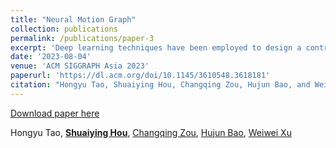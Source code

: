 ```yaml
---
title: "Neural Motion Graph"
collection: publications
permalink: /publications/paper-3
excerpt: 'Deep learning techniques have been employed to design a controllable human motion synthesizer. Despite their potential, however, designing a neural network-based motion synthesis that enables flexible user interaction, fine-grained controllability, and the support of new types of motions at reduced time and space consumption costs remains a challenge. In this paper, we propose a novel approach, a neural motion graph, that addresses the challenge by enabling scalability to new motions while using compact neural networks. Our approach represents each type of motion with a separate neural node to reduce the cost of adding new motion types. In addition, designing a separate neural node for each motion type enables task-specific control strategies and has greater potential to achieve a high-quality synthesis of complex motions, such as the Mongolian dance. Furthermore, a single transition network, which acts as neural edges, is used to model the transition between two motion nodes. The transition network is designed with a lightweight control module to achieve a fine-grained response to user control signals. Overall, the design choice makes the neural motion graph highly controllable and scalable. In addition to being fully flexible to user interaction through high-level and fine-grained user-control signals, our experimental and subjective evaluation results demonstrate that our proposed approach, neural motion graph, outperforms state-of-the-art human motion synthesis methods in terms of the quality of controlled motion generation.'
date: '2023-08-04'
venue: 'ACM SIGGRAPH Asia 2023'
paperurl: 'https://dl.acm.org/doi/10.1145/3610548.3618181'
citation: "Hongyu Tao, Shuaiying Hou, Changqing Zou, Hujun Bao, and Weiwei Xu. 2023. Neural Motion Graph. In SIGGRAPH Asia 2023 Conference Papers (SA '23). Association for Computing Machinery, New York, NY, USA, Article 84, 1–11. https://doi.org/10.1145/3610548.3618181"
---
```


[Download paper here](https://dl.acm.org/doi/10.1145/3610548.3618181)

<!-- Recommended citation: Your Name, You. (2010). "Paper Title Number 2." <i>Journal 1</i>. 1(2). -->
Hongyu Tao, [**Shuaiying Hou**](https://houericsy.github.io/ShuaiyingHou/), [Changqing Zou](https://changqingzou.weebly.com/), [Hujun Bao](http://www.cad.zju.edu.cn/home/bao/), [Weiwei Xu](http://www.cad.zju.edu.cn/home/weiweixu/weiweixu_en.htm)
